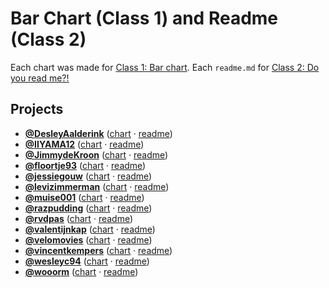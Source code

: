 # Bar Chart (Class 1) and Readme (Class 2)

Each chart was made for [Class 1: Bar chart](https://github.com/cmda-fe3/course-17-18/blob/master/class-1.md#bar-chart). Each `readme.md` for [Class 2: Do you read me?!](https://github.com/cmda-fe3/course-17-18/blob/master/class-2.md#do-you-read-me)

## Projects

-   [**@DesleyAalderink**](https://github.com/DesleyAalderink) ([chart](https://cmda-fe3.github.io/course-17-18/class-1-bar/DesleyAalderink) · [readme](https://github.com/cmda-fe3/course-17-18/blob/master/site/class-1-bar/DesleyAalderink#readme))
-   [**@IIYAMA12**](https://github.com/IIYAMA12) ([chart](https://cmda-fe3.github.io/course-17-18/class-1-bar/IIYAMA12) · [readme](https://github.com/cmda-fe3/course-17-18/blob/master/site/class-1-bar/IIYAMA12#readme))
-   [**@JimmydeKroon**](https://github.com/JimmydeKroon) ([chart](https://cmda-fe3.github.io/course-17-18/class-1-bar/JimmydeKroon) · [readme](https://github.com/cmda-fe3/course-17-18/blob/master/site/class-1-bar/JimmydeKroon#readme))
-   [**@floortje93**](https://github.com/floortje93) ([chart](https://cmda-fe3.github.io/course-17-18/class-1-bar/floortje93) · [readme](https://github.com/cmda-fe3/course-17-18/blob/master/site/class-1-bar/floortje93#readme))
-   [**@jessiegouw**](https://github.com/jessiegouw) ([chart](https://cmda-fe3.github.io/course-17-18/class-1-bar/jessiegouw) · [readme](https://github.com/cmda-fe3/course-17-18/blob/master/site/class-1-bar/jessiegouw#readme))
-   [**@levizimmerman**](https://github.com/levizimmerman) ([chart](https://cmda-fe3.github.io/course-17-18/class-1-bar/levizimmerman) · [readme](https://github.com/cmda-fe3/course-17-18/blob/master/site/class-1-bar/levizimmerman#readme))
-   [**@muise001**](https://github.com/muise001) ([chart](https://cmda-fe3.github.io/course-17-18/class-1-bar/muise001) · [readme](https://github.com/cmda-fe3/course-17-18/blob/master/site/class-1-bar/muise001#readme))
-   [**@razpudding**](https://github.com/razpudding) ([chart](https://cmda-fe3.github.io/course-17-18/class-1-bar/razpudding) · [readme](https://github.com/cmda-fe3/course-17-18/blob/master/site/class-1-bar/razpudding#readme))
-   [**@rvdpas**](https://github.com/rvdpas) ([chart](https://cmda-fe3.github.io/course-17-18/class-1-bar/rvdpas) · [readme](https://github.com/cmda-fe3/course-17-18/blob/master/site/class-1-bar/rvdpas#readme))
-   [**@valentijnkap**](https://github.com/valentijnkap) ([chart](https://cmda-fe3.github.io/course-17-18/class-1-bar/valentijnkap) · [readme](https://github.com/cmda-fe3/course-17-18/blob/master/site/class-1-bar/valentijnkap#readme))
-   [**@velomovies**](https://github.com/velomovies) ([chart](https://cmda-fe3.github.io/course-17-18/class-1-bar/velomovies) · [readme](https://github.com/cmda-fe3/course-17-18/blob/master/site/class-1-bar/velomovies#readme))
-   [**@vincentkempers**](https://github.com/vincentkempers) ([chart](https://cmda-fe3.github.io/course-17-18/class-1-bar/vincentkempers) · [readme](https://github.com/cmda-fe3/course-17-18/blob/master/site/class-1-bar/vincentkempers#readme))
-   [**@wesleyc94**](https://github.com/wesleyc94) ([chart](https://cmda-fe3.github.io/course-17-18/class-1-bar/wesleyc94) · [readme](https://github.com/cmda-fe3/course-17-18/blob/master/site/class-1-bar/wesleyc94#readme))
-   [**@wooorm**](https://github.com/wooorm) ([chart](https://cmda-fe3.github.io/course-17-18/class-1-bar/wooorm) · [readme](https://github.com/cmda-fe3/course-17-18/blob/master/site/class-1-bar/wooorm#readme))

